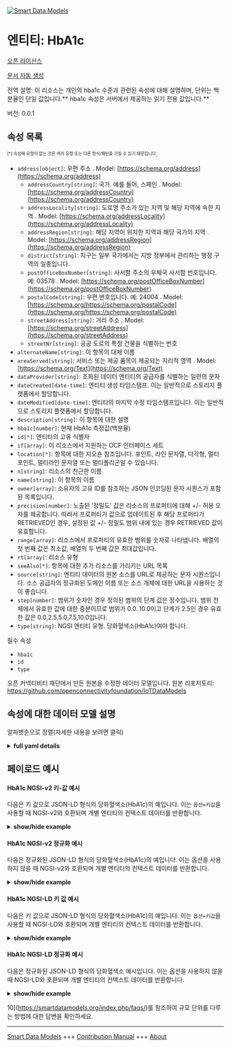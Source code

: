 <!-- 10-Header -->  
[![Smart Data Models](https://smartdatamodels.org/wp-content/uploads/2022/01/SmartDataModels_logo.png "Logo")](https://smartdatamodels.org)  
엔티티: HbA1c  
==========<!-- /10-Header -->  
<!-- 15-License -->  
[오픈 라이선스](https://github.com/smart-data-models//dataModel.OCF/blob/master/HbA1c/LICENSE.md)  
[문서 자동 생성](https://docs.google.com/presentation/d/e/2PACX-1vTs-Ng5dIAwkg91oTTUdt8ua7woBXhPnwavZ0FxgR8BsAI_Ek3C5q97Nd94HS8KhP-r_quD4H0fgyt3/pub?start=false&loop=false&delayms=3000#slide=id.gb715ace035_0_60)  
<!-- /15-License -->  
<!-- 20-Description -->  
전역 설명: 이 리소스는 개인의 hba1c 수준과 관련된 속성에 대해 설명하며, 단위는 백분율인 단일 값입니다.** hba1c 속성은 서버에서 제공하는 읽기 전용 값입니다.**  
버전: 0.0.1  
<!-- /20-Description -->  
<!-- 30-PropertiesList -->  

## 속성 목록  

<sup><sub>[*] 속성에 유형이 없는 것은 여러 유형 또는 다른 형식/패턴을 가질 수 있기 때문입니다</sub></sup>.  
- `address[object]`: 우편 주소  . Model: [https://schema.org/address](https://schema.org/address)	- `addressCountry[string]`: 국가. 예를 들어, 스페인  . Model: [https://schema.org/addressCountry](https://schema.org/addressCountry)  
	- `addressLocality[string]`: 도로명 주소가 있는 지역 및 해당 지역에 속한 지역  . Model: [https://schema.org/addressLocality](https://schema.org/addressLocality)  
	- `addressRegion[string]`: 해당 지역이 위치한 지역과 해당 국가의 지역  . Model: [https://schema.org/addressRegion](https://schema.org/addressRegion)  
	- `district[string]`: 지구는 일부 국가에서는 지방 정부에서 관리하는 행정 구역의 일종입니다.    
	- `postOfficeBoxNumber[string]`: 사서함 주소의 우체국 사서함 번호입니다. 예: 03578  . Model: [https://schema.org/postOfficeBoxNumber](https://schema.org/postOfficeBoxNumber)  
	- `postalCode[string]`: 우편 번호입니다. 예: 24004  . Model: [https://schema.org/https://schema.org/postalCode](https://schema.org/https://schema.org/postalCode)  
	- `streetAddress[string]`: 거리 주소  . Model: [https://schema.org/streetAddress](https://schema.org/streetAddress)  
	- `streetNr[string]`: 공공 도로의 특정 건물을 식별하는 번호    
- `alternateName[string]`: 이 항목의 대체 이름  - `areaServed[string]`: 서비스 또는 제공 품목이 제공되는 지리적 영역  . Model: [https://schema.org/Text](https://schema.org/Text)- `dataProvider[string]`: 조화된 데이터 엔티티의 공급자를 식별하는 일련의 문자  - `dateCreated[date-time]`: 엔티티 생성 타임스탬프. 이는 일반적으로 스토리지 플랫폼에서 할당합니다.  - `dateModified[date-time]`: 엔티티의 마지막 수정 타임스탬프입니다. 이는 일반적으로 스토리지 플랫폼에서 할당합니다.  - `description[string]`: 이 항목에 대한 설명  - `hba1c[number]`: 현재 HbA1c 측정값(백분율)  - `id[*]`: 엔티티의 고유 식별자  - `if[array]`: 이 리소스에서 지원하는 OCF 인터페이스 세트  - `location[*]`: 항목에 대한 지오숀 참조입니다. 포인트, 라인 문자열, 다각형, 멀티포인트, 멀티라인 문자열 또는 멀티폴리곤일 수 있습니다.  - `n[string]`: 리소스의 친근한 이름  - `name[string]`: 이 항목의 이름  - `owner[array]`: 소유자의 고유 ID를 참조하는 JSON 인코딩된 문자 시퀀스가 포함된 목록입니다.  - `precision[number]`: 노출된 '정밀도' 값은 리소스의 프로퍼티에 대해 +/- 허용 오차를 제공합니다. 따라서 프로퍼티가 값으로 업데이트된 후 해당 프로퍼티가 RETRIEVED인 경우, 설정된 값 +/- 정밀도 범위 내에 있는 경우 RETRIEVED 값이 유효합니다.  - `range[array]`: 리소스에서 프로퍼티의 유효한 범위를 숫자로 나타냅니다. 배열의 첫 번째 값은 최소값, 배열의 두 번째 값은 최대값입니다.  - `rt[array]`: 리소스 유형  - `seeAlso[*]`: 항목에 대한 추가 리소스를 가리키는 URL 목록  - `source[string]`: 엔티티 데이터의 원본 소스를 URL로 제공하는 문자 시퀀스입니다. 소스 공급자의 정규화된 도메인 이름 또는 소스 개체에 대한 URL을 사용하는 것이 좋습니다.  - `step[number]`: 범위가 숫자인 경우 정의된 범위의 단계 값은 정수입니다.  범위 전체에서 유효한 값에 대한 증분이므로 범위가 0.0..10.0이고 단계가 2.5인 경우 유효한 값은 0.0,2.5,5.0,7.5,10.0입니다.  - `type[string]`: NGSI 엔티티 유형. 당화혈색소(HbA1c)여야 합니다.  <!-- /30-PropertiesList -->  
<!-- 35-RequiredProperties -->  
필수 속성  
- `hba1c`  - `id`  - `type`  <!-- /35-RequiredProperties -->  
<!-- 40-RequiredProperties -->  
오픈 커넥티비티 재단에서 만든 원본을 수정한 데이터 모델입니다. 원본 리포지토리: https://github.com/openconnectivityfoundation/IoTDataModels  
<!-- /40-RequiredProperties -->  
<!-- 50-DataModelHeader -->  
## 속성에 대한 데이터 모델 설명  
알파벳순으로 정렬(자세한 내용을 보려면 클릭)  
<!-- /50-DataModelHeader -->  
<!-- 60-ModelYaml -->  
<details><summary><strong>full yaml details</strong></summary>    
```yaml  
HbA1c:    
  description: This Resource describes the Properties associated with a person's hba1c level.The unit is a single value that is percentage.The hba1c Property is a read-only value that is provided by the Server.    
  properties:    
    address:    
      description: The mailing address    
      properties:    
        addressCountry:    
          description: 'The country. For example, Spain'    
          type: string    
          x-ngsi:    
            model: https://schema.org/addressCountry    
            type: Property    
        addressLocality:    
          description: 'The locality in which the street address is, and which is in the region'    
          type: string    
          x-ngsi:    
            model: https://schema.org/addressLocality    
            type: Property    
        addressRegion:    
          description: 'The region in which the locality is, and which is in the country'    
          type: string    
          x-ngsi:    
            model: https://schema.org/addressRegion    
            type: Property    
        district:    
          description: 'A district is a type of administrative division that, in some countries, is managed by the local government'    
          type: string    
          x-ngsi:    
            type: Property    
        postOfficeBoxNumber:    
          description: 'The post office box number for PO box addresses. For example, 03578'    
          type: string    
          x-ngsi:    
            model: https://schema.org/postOfficeBoxNumber    
            type: Property    
        postalCode:    
          description: 'The postal code. For example, 24004'    
          type: string    
          x-ngsi:    
            model: https://schema.org/https://schema.org/postalCode    
            type: Property    
        streetAddress:    
          description: The street address    
          type: string    
          x-ngsi:    
            model: https://schema.org/streetAddress    
            type: Property    
        streetNr:    
          description: Number identifying a specific property on a public street    
          type: string    
          x-ngsi:    
            type: Property    
      type: object    
      x-ngsi:    
        model: https://schema.org/address    
        type: Property    
    alternateName:    
      description: An alternative name for this item    
      type: string    
      x-ngsi:    
        type: Property    
    areaServed:    
      description: The geographic area where a service or offered item is provided    
      type: string    
      x-ngsi:    
        model: https://schema.org/Text    
        type: Property    
    dataProvider:    
      description: A sequence of characters identifying the provider of the harmonised data entity    
      type: string    
      x-ngsi:    
        type: Property    
    dateCreated:    
      description: Entity creation timestamp. This will usually be allocated by the storage platform    
      format: date-time    
      type: string    
      x-ngsi:    
        type: Property    
    dateModified:    
      description: Timestamp of the last modification of the entity. This will usually be allocated by the storage platform    
      format: date-time    
      type: string    
      x-ngsi:    
        type: Property    
    description:    
      description: A description of this item    
      type: string    
      x-ngsi:    
        type: Property    
    hba1c:    
      description: Current HbA1c measurement in percentage    
      maximum: 100.0    
      minimum: 0.0    
      readOnly: true    
      type: number    
      x-ngsi:    
        type: Property    
    id:    
      anyOf:    
        - description: Identifier format of any NGSI entity    
          maxLength: 256    
          minLength: 1    
          pattern: ^[\w\-\.\{\}\$\+\*\[\]`|~^@!,:\\]+$    
          type: string    
          x-ngsi:    
            type: Property    
        - description: Identifier format of any NGSI entity    
          format: uri    
          type: string    
          x-ngsi:    
            type: Property    
      description: Unique identifier of the entity    
      x-ngsi:    
        type: Property    
    if:    
      description: The OCF Interface set supported by this Resource    
      items:    
        enum:    
          - oic.if.s    
          - oic.if.baseline    
        maxLength: 64    
        type: string    
      minItems: 1    
      readOnly: true    
      type: array    
      uniqueItems: true    
      x-ngsi:    
        type: Property    
    location:    
      description: 'Geojson reference to the item. It can be Point, LineString, Polygon, MultiPoint, MultiLineString or MultiPolygon'    
      oneOf:    
        - description: Geojson reference to the item. Point    
          properties:    
            bbox:    
              items:    
                type: number    
              minItems: 4    
              type: array    
            coordinates:    
              items:    
                type: number    
              minItems: 2    
              type: array    
            type:    
              enum:    
                - Point    
              type: string    
          required:    
            - type    
            - coordinates    
          title: GeoJSON Point    
          type: object    
          x-ngsi:    
            type: GeoProperty    
        - description: Geojson reference to the item. LineString    
          properties:    
            bbox:    
              items:    
                type: number    
              minItems: 4    
              type: array    
            coordinates:    
              items:    
                items:    
                  type: number    
                minItems: 2    
                type: array    
              minItems: 2    
              type: array    
            type:    
              enum:    
                - LineString    
              type: string    
          required:    
            - type    
            - coordinates    
          title: GeoJSON LineString    
          type: object    
          x-ngsi:    
            type: GeoProperty    
        - description: Geojson reference to the item. Polygon    
          properties:    
            bbox:    
              items:    
                type: number    
              minItems: 4    
              type: array    
            coordinates:    
              items:    
                items:    
                  items:    
                    type: number    
                  minItems: 2    
                  type: array    
                minItems: 4    
                type: array    
              type: array    
            type:    
              enum:    
                - Polygon    
              type: string    
          required:    
            - type    
            - coordinates    
          title: GeoJSON Polygon    
          type: object    
          x-ngsi:    
            type: GeoProperty    
        - description: Geojson reference to the item. MultiPoint    
          properties:    
            bbox:    
              items:    
                type: number    
              minItems: 4    
              type: array    
            coordinates:    
              items:    
                items:    
                  type: number    
                minItems: 2    
                type: array    
              type: array    
            type:    
              enum:    
                - MultiPoint    
              type: string    
          required:    
            - type    
            - coordinates    
          title: GeoJSON MultiPoint    
          type: object    
          x-ngsi:    
            type: GeoProperty    
        - description: Geojson reference to the item. MultiLineString    
          properties:    
            bbox:    
              items:    
                type: number    
              minItems: 4    
              type: array    
            coordinates:    
              items:    
                items:    
                  items:    
                    type: number    
                  minItems: 2    
                  type: array    
                minItems: 2    
                type: array    
              type: array    
            type:    
              enum:    
                - MultiLineString    
              type: string    
          required:    
            - type    
            - coordinates    
          title: GeoJSON MultiLineString    
          type: object    
          x-ngsi:    
            type: GeoProperty    
        - description: Geojson reference to the item. MultiLineString    
          properties:    
            bbox:    
              items:    
                type: number    
              minItems: 4    
              type: array    
            coordinates:    
              items:    
                items:    
                  items:    
                    items:    
                      type: number    
                    minItems: 2    
                    type: array    
                  minItems: 4    
                  type: array    
                type: array    
              type: array    
            type:    
              enum:    
                - MultiPolygon    
              type: string    
          required:    
            - type    
            - coordinates    
          title: GeoJSON MultiPolygon    
          type: object    
          x-ngsi:    
            type: GeoProperty    
      x-ngsi:    
        type: GeoProperty    
    n:    
      description: Friendly name of the Resource    
      maxLength: 64    
      readOnly: true    
      type: string    
      x-ngsi:    
        type: Property    
    name:    
      description: The name of this item    
      type: string    
      x-ngsi:    
        type: Property    
    owner:    
      description: A List containing a JSON encoded sequence of characters referencing the unique Ids of the owner(s)    
      items:    
        anyOf:    
          - description: Identifier format of any NGSI entity    
            maxLength: 256    
            minLength: 1    
            pattern: ^[\w\-\.\{\}\$\+\*\[\]`|~^@!,:\\]+$    
            type: string    
            x-ngsi:    
              type: Property    
          - description: Identifier format of any NGSI entity    
            format: uri    
            type: string    
            x-ngsi:    
              type: Property    
        description: Unique identifier of the entity    
        x-ngsi:    
          type: Property    
      type: array    
      x-ngsi:    
        type: Property    
    precision:    
      description: 'When exposed the value in ''precision'' provides a +/- tolerance against the Properties in the Resource. Thus if a Property is UPDATED to a value and that Property then RETRIEVED, the RETRIEVED value is valid if in the range of the set value +/- precision'    
      readOnly: true    
      type: number    
      x-ngsi:    
        type: Property    
    range:    
      description: 'The valid range for the Property in the Resource as a number. The first value in the array is the minimum value, the second value in the array is the maximum value'    
      items:    
        type: number    
      maxItems: 2    
      minItems: 2    
      readOnly: true    
      type: array    
      x-ngsi:    
        type: Property    
    rt:    
      description: Resource Type    
      items:    
        enum:    
          - oic.r.glucose.hba1c    
        maxLength: 64    
        type: string    
      minItems: 1    
      readOnly: true    
      type: array    
      uniqueItems: true    
      x-ngsi:    
        type: Property    
    seeAlso:    
      description: list of uri pointing to additional resources about the item    
      oneOf:    
        - items:    
            format: uri    
            type: string    
          minItems: 1    
          type: array    
        - format: uri    
          type: string    
      x-ngsi:    
        type: Property    
    source:    
      description: 'A sequence of characters giving the original source of the entity data as a URL. Recommended to be the fully qualified domain name of the source provider, or the URL to the source object'    
      type: string    
      x-ngsi:    
        type: Property    
    step:    
      description: 'Step value across the defined range an integer when the range is a number.  This is the increment for valid values across the range; so if range is 0.0..10.0 and step is 2.5 then valid values are 0.0,2.5,5.0,7.5,10.0'    
      readOnly: true    
      type: number    
      x-ngsi:    
        type: Property    
    type:    
      description: NGSI entity type. It has to be HbA1c    
      enum:    
        - HbA1c    
      type: string    
      x-ngsi:    
        type: Property    
  required:    
    - hba1c    
    - id    
    - type    
  type: object    
  x-derived-from: https://raw.githubusercontent.com/openconnectivityfoundation/IoTDataModels/master/GlucoseHbA1cResURI.swagger.json    
  x-disclaimer: 'Redistribution and use in source and binary forms, with or without modification, are permitted  provided that the license conditions are met. Copyleft (c) 2022 Contributors to Smart Data Models Program'    
  x-license-url: https://github.com/smart-data-models/dataModel.OCF/blob/master/HbA1c/LICENSE.md    
  x-model-schema: https://smart-data-models.github.io/dataModel.OCF/HbA1c/schema.json    
  x-model-tags: OCF    
  x-version: 0.0.1    
```  
</details>    
<!-- /60-ModelYaml -->  
<!-- 70-MiddleNotes -->  
<!-- /70-MiddleNotes -->  
<!-- 80-Examples -->  
## 페이로드 예시  
#### HbA1c NGSI-v2 키-값 예시  
다음은 키 값으로 JSON-LD 형식의 당화혈색소(HbA1c)의 예입니다. 이는 `옵션=키값`을 사용할 때 NGSI-v2와 호환되며 개별 엔티티의 컨텍스트 데이터를 반환합니다.  
<details><summary><strong>show/hide example</strong></summary>    
```json  
{  
    "id": "urn:ngsi-ld:HbA1c:id:NUUA:84448495",  
    "dateCreated": "1978-03-13T05:35:12Z",  
    "dateModified": "1985-01-29T17:46:14Z",  
    "source": "Amount majority start money school statement decade begin. Senior raise suggest bill firm book property.",  
    "name": "Projec",  
    "alternateName": "Surface difficult view same oil. Because girl protect buy window cell. Control section statement.",  
    "description": "Long soldier successful everything. Presiden",  
    "dataProvider": "Include view probably full. Rate view lot. Against hope enjoy ",  
    "owner": [  
        "urn:ngsi-ld:HbA1c:items:ISKK:07346260",  
        "urn:ngsi-ld:HbA1c:items:KENT:72458444"  
    ],  
    "seeAlso": [  
        "urn:ngsi-ld:HbA1c:items:LXIT:42668919"  
    ],  
    "location": {  
        "type": "Point",  
        "coordinates": [  
            40.9928635,  
            -6.596466  
        ]  
    },  
    "address": {  
        "streetAddress": "Himself give already authority.",  
        "addressLocality": "Much heart middle method live audience. Than campaign and week center respond. Approach whether di",  
        "addressRegion": "Cost give sea reveal coach. Blue still not father risk million will adul",  
        "addressCountry": "Employee you floor form. Financial she attention. Before military method far consider my we.",  
        "postalCode": "Sound hear image admit. Director",  
        "postOfficeBoxNumber": "Wall a gun pressure. Smile cultural hair stop. Wall increase involve family nature teacher.",  
        "streetNr": "Dinner business response draw. Scene stuff Mr site again.",  
        "district": "Seven recently husband care PM author company. History recent series price."  
    },  
    "areaServed": "Sound summer part have speak expect morning. Line report out process me. Along want experience space.",  
    "rt": [  
        "oic.r.glucose.hba1c"  
    ],  
    "hba1c": 8.0,  
    "range": [  
        765.7,  
        907.2  
    ],  
    "step": 962.1,  
    "precision": 285.2,  
    "n": "True suffer scene skin. Involve view culture themselves brothe",  
    "if": [  
        "oic.if.s"  
    ],  
    "type": "HbA1c"  
}  
```  
</details>  
#### HbA1c NGSI-v2 정규화 예시  
다음은 정규화된 JSON-LD 형식의 당화혈색소(HbA1c)의 예입니다. 이는 옵션을 사용하지 않을 때 NGSI-v2와 호환되며 개별 엔티티의 컨텍스트 데이터를 반환합니다.  
<details><summary><strong>show/hide example</strong></summary>    
```json  
{  
    "id": "urn:ngsi-ld:HbA1c:id:NUUA:84448495",  
    "dateCreated": {  
        "type": "DateTime",  
        "value": "1978-03-13T05:35:12Z"  
    },  
    "dateModified": {  
        "type": "DateTime",  
        "value": "1985-01-29T17:46:14Z"  
    },  
    "source": {  
        "type": "Text",  
        "value": "Amount majority start money school statement decade begin. Senior raise suggest bill firm book property."  
    },  
    "name": {  
        "type": "Text",  
        "value": "Projec"  
    },  
    "alternateName": {  
        "type": "Text",  
        "value": "Surface difficult view same oil. Because girl protect buy window cell. Control section statement."  
    },  
    "description": {  
        "type": "Text",  
        "value": "Long soldier successful everything. Presiden"  
    },  
    "dataProvider": {  
        "type": "Text",  
        "value": "Include view probably full. Rate view lot. Against hope enjoy "  
    },  
    "owner": {  
        "type": "StructuredValue",  
        "value": [  
            "urn:ngsi-ld:HbA1c:items:ISKK:07346260",  
            "urn:ngsi-ld:HbA1c:items:KENT:72458444"  
        ]  
    },  
    "seeAlso": {  
        "type": "StructuredValue",  
        "value": [  
            "urn:ngsi-ld:HbA1c:items:LXIT:42668919"  
        ]  
    },  
    "location": {  
        "type": "geo:json",  
        "value": {  
            "type": "Point",  
            "coordinates": [  
                40.9928635,  
                -6.596466  
            ]  
        }  
    },  
    "address": {  
        "type": "StructuredValue",  
        "value": {  
            "streetAddress": "Himself give already authority.",  
            "addressLocality": "Much heart middle method live audience. Than campaign and week center respond. Approach whether di",  
            "addressRegion": "Cost give sea reveal coach. Blue still not father risk million will adul",  
            "addressCountry": "Employee you floor form. Financial she attention. Before military method far consider my we.",  
            "postalCode": "Sound hear image admit. Director",  
            "postOfficeBoxNumber": "Wall a gun pressure. Smile cultural hair stop. Wall increase involve family nature teacher.",  
            "streetNr": "Dinner business response draw. Scene stuff Mr site again.",  
            "district": "Seven recently husband care PM author company. History recent series price."  
        }  
    },  
    "areaServed": {  
        "type": "Text",  
        "value": "Sound summer part have speak expect morning. Line report out process me. Along want experience space."  
    },  
    "rt": {  
        "type": "StructuredValue",  
        "value": [  
            "oic.r.glucose.hba1c"  
        ]  
    },  
    "hba1c": {  
        "type": "Number",  
        "value": 8.0  
    },  
    "range": {  
        "type": "StructuredValue",  
        "value": [  
            765.7,  
            907.2  
        ]  
    },  
    "step": {  
        "type": "Number",  
        "value": 962.1  
    },  
    "precision": {  
        "type": "Number",  
        "value": 285.2  
    },  
    "n": {  
        "type": "Text",  
        "value": "True suffer scene skin. Involve view culture themselves brothe"  
    },  
    "if": {  
        "type": "StructuredValue",  
        "value": [  
            "oic.if.s"  
        ]  
    },  
    "type": "HbA1c"  
}  
```  
</details>  
#### HbA1c NGSI-LD 키 값 예시  
다음은 키 값으로 JSON-LD 형식의 당화혈색소(HbA1c)의 예입니다. 이는 `옵션=키값`을 사용할 때 NGSI-LD와 호환되며 개별 엔티티의 컨텍스트 데이터를 반환합니다.  
<details><summary><strong>show/hide example</strong></summary>    
```json  
{  
    "id": "urn:ngsi-ld:HbA1c:id:NUUA:84448495",  
    "dateCreated": "1978-03-13T05:35:12Z",  
    "dateModified": "1985-01-29T17:46:14Z",  
    "source": "Amount majority start money school statement decade begin. Senior raise suggest bill firm book property.",  
    "name": "Projec",  
    "alternateName": "Surface difficult view same oil. Because girl protect buy window cell. Control section statement.",  
    "description": "Long soldier successful everything. Presiden",  
    "dataProvider": "Include view probably full. Rate view lot. Against hope enjoy ",  
    "owner": [  
        "urn:ngsi-ld:HbA1c:items:ISKK:07346260",  
        "urn:ngsi-ld:HbA1c:items:KENT:72458444"  
    ],  
    "seeAlso": [  
        "urn:ngsi-ld:HbA1c:items:LXIT:42668919"  
    ],  
    "location": {  
        "type": "Point",  
        "coordinates": [  
            40.9928635,  
            -6.596466  
        ]  
    },  
    "address": {  
        "streetAddress": "Himself give already authority.",  
        "addressLocality": "Much heart middle method live audience. Than campaign and week center respond. Approach whether di",  
        "addressRegion": "Cost give sea reveal coach. Blue still not father risk million will adul",  
        "addressCountry": "Employee you floor form. Financial she attention. Before military method far consider my we.",  
        "postalCode": "Sound hear image admit. Director",  
        "postOfficeBoxNumber": "Wall a gun pressure. Smile cultural hair stop. Wall increase involve family nature teacher.",  
        "streetNr": "Dinner business response draw. Scene stuff Mr site again.",  
        "district": "Seven recently husband care PM author company. History recent series price."  
    },  
    "areaServed": "Sound summer part have speak expect morning. Line report out process me. Along want experience space.",  
    "rt": [  
        "oic.r.glucose.hba1c"  
    ],  
    "hba1c": 8.0,  
    "range": [  
        765.7,  
        907.2  
    ],  
    "step": 962.1,  
    "precision": 285.2,  
    "n": "True suffer scene skin. Involve view culture themselves brothe",  
    "if": [  
        "oic.if.s"  
    ],  
    "type": "HbA1c",  
    "@context": [  
        "https://smartdatamodels.org/context.jsonld"  
    ]  
}  
```  
</details>  
#### HbA1c NGSI-LD 정규화 예시  
다음은 정규화된 JSON-LD 형식의 당화혈색소 예시입니다. 이는 옵션을 사용하지 않을 때 NGSI-LD와 호환되며 개별 엔티티의 컨텍스트 데이터를 반환합니다.  
<details><summary><strong>show/hide example</strong></summary>    
```json  
{  
    "id": "urn:ngsi-ld:HbA1c:id:NUUA:84448495",  
    "dateCreated": {  
        "type": "Property",  
        "value": {  
            "@type": "DateTime",  
            "@value": "1978-03-13T05:35:12Z"  
        }  
    },  
    "dateModified": {  
        "type": "Property",  
        "value": {  
            "@type": "DateTime",  
            "@value": "1985-01-29T17:46:14Z"  
        }  
    },  
    "source": {  
        "type": "Property",  
        "value": "Amount majority start money school statement decade begin. Senior raise suggest bill firm book property."  
    },  
    "name": {  
        "type": "Property",  
        "value": "Projec"  
    },  
    "alternateName": {  
        "type": "Property",  
        "value": "Surface difficult view same oil. Because girl protect buy window cell. Control section statement."  
    },  
    "description": {  
        "type": "Property",  
        "value": "Long soldier successful everything. Presiden"  
    },  
    "dataProvider": {  
        "type": "Property",  
        "value": "Include view probably full. Rate view lot. Against hope enjoy "  
    },  
    "owner": {  
        "type": "Property",  
        "value": [  
            "urn:ngsi-ld:HbA1c:items:ISKK:07346260",  
            "urn:ngsi-ld:HbA1c:items:KENT:72458444"  
        ]  
    },  
    "seeAlso": {  
        "type": "Property",  
        "value": [  
            "urn:ngsi-ld:HbA1c:items:LXIT:42668919"  
        ]  
    },  
    "location": {  
        "type": "GeoProperty",  
        "value": {  
            "type": "Point",  
            "coordinates": [  
                40.9928635,  
                -6.596466  
            ]  
        }  
    },  
    "address": {  
        "type": "Property",  
        "value": {  
            "streetAddress": "Himself give already authority.",  
            "addressLocality": "Much heart middle method live audience. Than campaign and week center respond. Approach whether di",  
            "addressRegion": "Cost give sea reveal coach. Blue still not father risk million will adul",  
            "addressCountry": "Employee you floor form. Financial she attention. Before military method far consider my we.",  
            "postalCode": "Sound hear image admit. Director",  
            "postOfficeBoxNumber": "Wall a gun pressure. Smile cultural hair stop. Wall increase involve family nature teacher.",  
            "streetNr": "Dinner business response draw. Scene stuff Mr site again.",  
            "district": "Seven recently husband care PM author company. History recent series price."  
        }  
    },  
    "areaServed": {  
        "type": "Property",  
        "value": "Sound summer part have speak expect morning. Line report out process me. Along want experience space."  
    },  
    "rt": {  
        "type": "Property",  
        "value": [  
            "oic.r.glucose.hba1c"  
        ]  
    },  
    "hba1c": {  
        "type": "Property",  
        "value": 8.0  
    },  
    "range": {  
        "type": "Property",  
        "value": [  
            765.7,  
            907.2  
        ]  
    },  
    "step": {  
        "type": "Property",  
        "value": 962.1  
    },  
    "precision": {  
        "type": "Property",  
        "value": 285.2  
    },  
    "n": {  
        "type": "Property",  
        "value": "True suffer scene skin. Involve view culture themselves brothe"  
    },  
    "if": {  
        "type": "Property",  
        "value": [  
            "oic.if.s"  
        ]  
    },  
    "type": "HbA1c",  
    "@context": [  
        "https://smartdatamodels.org/context.jsonld"  
    ]  
}  
```  
</details><!-- /80-Examples -->  
<!-- 90-FooterNotes -->  
<!-- /90-FooterNotes -->  
<!-- 95-Units -->  
10](https://smartdatamodels.org/index.php/faqs/)를 참조하여 규모 단위를 다루는 방법에 대한 답변을 확인하세요.  
<!-- /95-Units -->  
<!-- 97-LastFooter -->  
---  
[Smart Data Models](https://smartdatamodels.org) +++ [Contribution Manual](https://bit.ly/contribution_manual) +++ [About](https://bit.ly/Introduction_SDM)<!-- /97-LastFooter -->  
